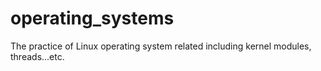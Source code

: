 # operating_systems
The practice of Linux operating system related including kernel modules, threads...etc.
